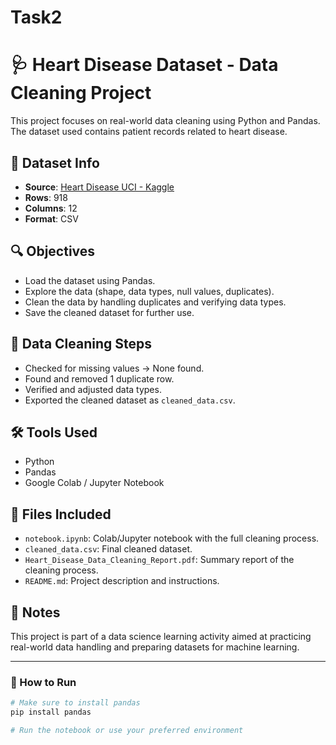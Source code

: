 # Task2
# 🩺 Heart Disease Dataset - Data Cleaning Project

This project focuses on real-world data cleaning using Python and Pandas. The dataset used contains patient records related to heart disease.

## 📌 Dataset Info
- **Source**: [Heart Disease UCI - Kaggle](https://www.kaggle.com/datasets/fedesoriano/heart-failure-prediction)
- **Rows**: 918
- **Columns**: 12  
- **Format**: CSV

## 🔍 Objectives
- Load the dataset using Pandas.
- Explore the data (shape, data types, null values, duplicates).
- Clean the data by handling duplicates and verifying data types.
- Save the cleaned dataset for further use.

## 🧹 Data Cleaning Steps
- Checked for missing values → None found.
- Found and removed 1 duplicate row.
- Verified and adjusted data types.
- Exported the cleaned dataset as `cleaned_data.csv`.

## 🛠️ Tools Used
- Python
- Pandas
- Google Colab / Jupyter Notebook

## 📄 Files Included
- `notebook.ipynb`: Colab/Jupyter notebook with the full cleaning process.
- `cleaned_data.csv`: Final cleaned dataset.
- `Heart_Disease_Data_Cleaning_Report.pdf`: Summary report of the cleaning process.
- `README.md`: Project description and instructions.

## 📝 Notes
This project is part of a data science learning activity aimed at practicing real-world data handling and preparing datasets for machine learning.

---

### 🚀 How to Run
```bash
# Make sure to install pandas
pip install pandas

# Run the notebook or use your preferred environment
